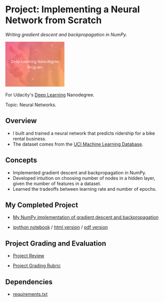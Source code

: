 # Project: Implementing a Neural Network from Scratch
*Writing gradient descent and backpropagation in NumPy.*

<img src="https://github.com/jamesdellinger/deep_learning_nanodegree_your_first_neural_network_project/blob/master/dlndlogo.png" height="140">

For Udacity's [Deep Learning](https://www.udacity.com/course/deep-learning-nanodegree--nd101) Nanodegree.

Topic: Neural Networks.

## Overview
* I built and trained a neural network that predicts ridership for a bike rental business.
* The dataset comes from the [UCI Machine Learning Database](https://archive.ics.uci.edu/ml/datasets/Bike+Sharing+Dataset).

## Concepts
* Implemented gradient descent and backpropagation in NumPy.
* Developed intuition on choosing number of nodes in a hidden layer, given the number of features in a dataset.
* Learned the tradeoffs between learning rate and number of epochs.

## My Completed Project
* [My NumPy implementation of gradient descent and backpropagation](https://github.com/jamesdellinger/deep_learning_nanodegree_your_first_neural_network_project/blob/master/my_answers.py)

* [ipython notebook](https://github.com/jamesdellinger/deep_learning_nanodegree_your_first_neural_network_project/blob/master/Your_first_neural_network.ipynb) / [html version](http://htmlpreview.github.com/?https://github.com/jamesdellinger/deep_learning_nanodegree_your_first_neural_network_project/blob/master/Your_first_neural_network.html) / [pdf version](https://github.com/jamesdellinger/deep_learning_nanodegree_your_first_neural_network_project/blob/master/Your_first_neural_network.pdf)

## Project Grading and Evaluation
* [Project Review](https://github.com/jamesdellinger/deep_learning_nanodegree_your_first_neural_network_project/blob/master/your_first_neural_network_project_review.pdf)

* [Project Grading Rubric](https://github.com/jamesdellinger/deep_learning_nanodegree_your_first_neural_network_project/blob/master/your_first_neural_network_project_grading_rubric.pdf)

## Dependencies
* [requirements.txt](https://github.com/jamesdellinger/machine_learning_nanodegree_capstone_project/blob/master/requirements.txt)
